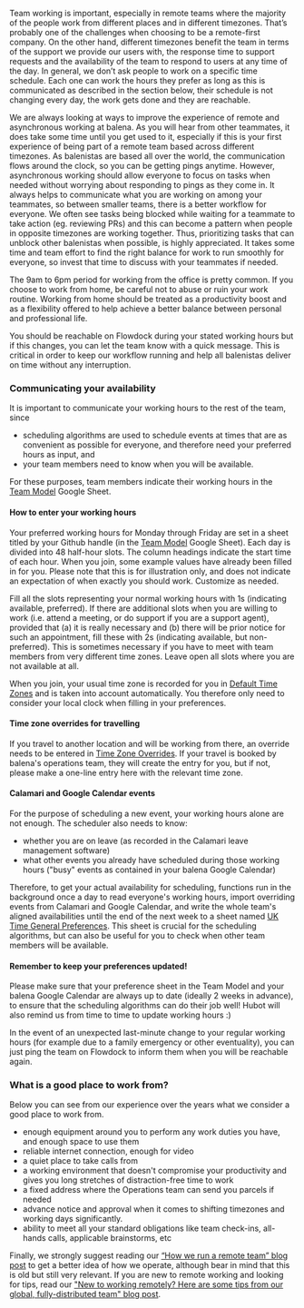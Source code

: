 Team working is important, especially in remote teams where the majority of the people work from different places and in different timezones. That’s probably one of the challenges when choosing to be a remote-first company. On the other hand, different timezones benefit the team in terms of the support we provide our users with, the response time to support requests and the availability of the team to respond to users at any time of the day. In general, we don’t ask people to work on a specific time schedule. Each one can work the hours they prefer as long as this is communicated as described in the section below, their schedule is not changing every day, the work gets done and they are reachable. 

We are always looking at ways to improve the experience of remote and asynchronous working at balena. As you will hear from other teammates, it does take some time until you get used to it, especially if this is your first experience of being part of a remote team based across different timezones. As balenistas are based all over the world, the communication flows around the clock, so you can be getting pings anytime. However, asynchronous working should allow everyone to focus on tasks when needed without worrying about responding to pings as they come in. It always helps to communicate what you are working on among your teammates, so between smaller teams, there is a better workflow for everyone. We often see tasks being blocked while waiting for a teammate to take action (eg. reviewing PRs) and this can become a pattern when people in opposite timezones are working together. Thus, prioritizing tasks that can unblock other balenistas when possible, is highly appreciated. It takes some time and team effort to find the right balance for work to run smoothly for everyone, so invest that time to discuss with your teammates if needed. 

The 9am to 6pm period for working from the office is pretty common. If you choose to work from home, be careful not to abuse or ruin your work routine. Working from home should be treated as a productivity boost and as a flexibility offered to help achieve a better balance between personal and professional life. 

You should be reachable on Flowdock during your stated working hours but if this changes, you can let the team know with a quick message. This is critical in order to keep our workflow running and help all balenistas deliver on time without any interruption.

### Communicating your availability

It is important to communicate your working hours to the rest of the team, since

* scheduling algorithms are used to schedule events at times that are as convenient as possible for everyone, and therefore need your preferred hours as input, and
* your team members need to know when you will be available.

For these purposes, team members indicate their working hours in the [Team Model](https://docs.google.com/spreadsheets/d/1m1Ln8lfcMaUngbEsaQdbz1Dtts4e8HBj9XsMqBwTeXM/edit#gid=404458414) Google Sheet.

#### How to enter your working hours

Your preferred working hours for Monday through Friday are set in a sheet titled by your Github handle (in the [Team Model](https://docs.google.com/spreadsheets/d/1m1Ln8lfcMaUngbEsaQdbz1Dtts4e8HBj9XsMqBwTeXM/edit#gid=404458414) Google Sheet). Each day is divided into 48 half-hour slots. The column headings indicate the start time of each hour. When you join, some example values have already been filled in for you. Please note that this is for illustration only, and does not indicate an expectation of when exactly you should work. Customize as needed.

Fill all the slots representing your normal working hours with 1s (indicating available, preferred). If there are additional slots when you are willing to work (i.e. attend a meeting, or do support if you are a support agent), provided that (a) it is really necessary and (b) there will be prior notice for such an appointment, fill these with 2s (indicating available, but non-preferred). This is sometimes necessary if you have to meet with team members from very different time zones. Leave open all slots where you are not available at all.

When you join, your usual time zone is recorded for you in [Default Time Zones](https://docs.google.com/spreadsheets/d/1m1Ln8lfcMaUngbEsaQdbz1Dtts4e8HBj9XsMqBwTeXM/edit#gid=2094979175) and is taken into account automatically. You therefore only need to consider your local clock when filling in your preferences.

#### Time zone overrides for travelling

If you travel to another location and will be working from there, an override needs to be entered in [Time Zone Overrides](https://docs.google.com/spreadsheets/d/1m1Ln8lfcMaUngbEsaQdbz1Dtts4e8HBj9XsMqBwTeXM/edit#gid=890329460). If your travel is booked by balena's operations team, they will create the entry for you, but if not, please make a one-line entry here with the relevant time zone.

#### Calamari and Google Calendar events

For the purpose of scheduling a new event, your working hours alone are not enough. The scheduler also needs to know:

- whether you are on leave (as recorded in the Calamari leave management software)
- what other events you already have scheduled during those working hours ("busy" events as contained in your balena Google Calendar)

Therefore, to get your actual availability for scheduling, functions run in the background once a day to read everyone's working hours, import overriding events from Calamari and Google Calendar, and write the whole team's aligned availabilities until the end of the next week to a sheet named [UK Time General Preferences](https://docs.google.com/spreadsheets/d/1m1Ln8lfcMaUngbEsaQdbz1Dtts4e8HBj9XsMqBwTeXM/edit#gid=142027874). This sheet is crucial for the scheduling algorithms, but can also be useful for you to check when other team members will be available.

#### Remember to keep your preferences updated!

Please make sure that your preference sheet in the Team Model and your balena Google Calendar are always up to date (ideally 2 weeks in advance), to ensure that the scheduling algorithms can do their job well! Hubot will also remind us from time to time to update working hours :)

In the event of an unexpected last-minute change to your regular working hours (for example due to a family emergency or other eventuality), you can just ping the team on Flowdock to inform them when you will be reachable again.

### What is a good place to work from?

Below you can see from our experience over the years what we consider a good place to work from. 
- enough equipment around you to perform any work duties you have, and enough space to use them
- reliable internet connection, enough for video
- a quiet place to take calls from
- a working environment that doesn't compromise your productivity and gives you long stretches of distraction-free time to work
- a fixed address where the Operations team can send you parcels if needed
- advance notice and approval when it comes to shifting timezones and working days significantly.
- ability to meet all your standard obligations like team check-ins, all-hands calls, applicable brainstorms, etc

Finally, we strongly suggest reading our [“How we run a remote team” blog post](https://resin.io/blog/how-we-run-a-remote-team/) to get a better idea of how we operate, although bear in mind that this is old but still very relevant. If you are new to remote working and looking for tips, read our ["New to working remotely? Here are some tips from our global, fully-distributed team" blog post](https://www.balena.io/blog/new-to-working-remotely-here-are-some-tips-from-our-global-fully-distributed-team/).